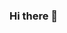 ### Hi there 👋

<!--
**BlackViper31/BlackViper31** 

Here are some ideas to get you started:

- 🔭 I’m currently working on a couple of projects TBD😄

- 👯 I’m looking to collaborate on projects in PYTHON, PHP, JAVA and RUBY.

- ⚡ Fun fact: I DONT BREAK HEARTS, I BREAK KEYBOARDS 😄
-->
